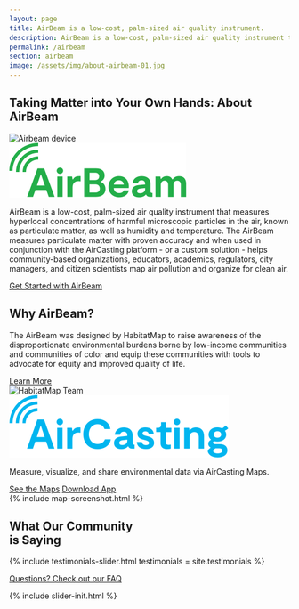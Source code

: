```yaml
---
layout: page
title: AirBeam is a low-cost, palm-sized air quality instrument.
description: AirBeam is a low-cost, palm-sized air quality instrument that measures hyper local concentrations of harmful microscopic particles in the air.
permalink: /airbeam
section: airbeam
image: /assets/img/about-airbeam-01.jpg
---
```


<section>
  <div class="panel panel--leading-text">
    <h1 class="heading heading--large u--gray-text">
      Taking Matter into Your Own Hands:
      <span class="u--accent-hm u--block">About AirBeam</span>
    </h1>
  </div>
  <div class="arc-background arc-background--right-teal-light arc-background--right-center">
    <div class="panel">
      <div class="split--50 split--padding-right">
        <img
          alt="Airbeam device"
          class="img img--alternate-medium lazyload"
          data-src="/assets/img/about-airbeam-01.jpg?nf_resize=fit&w=750"
          src="/assets/img/about-airbeam-01.jpg?nf_resize=fit&w=20"
        />
      </div>
      <div class="split--50 split--padding-left">
        <img
          class="logo logo--body"
          alt="Airbeam"
          src="/assets/img/svg/AirBeam-Logo-Body.svg"
        />
        <p class="p--body">
          AirBeam is a low-cost, palm-sized air quality instrument that measures hyperlocal concentrations of harmful microscopic particles in the air, known as particulate matter, as well as humidity and temperature. The AirBeam measures particulate matter with proven accuracy and when used in conjunction with the AirCasting platform - or a custom solution - helps community-based organizations, educators, academics, regulators, city managers, and citizen scientists map air pollution and organize for&nbsp;clean&nbsp;air.
        </p>
        <a href="/airbeam/buy-it-now" class="badge-link badge-link--hm">
          <span class="u--vertically-centered">Get Started with AirBeam</span>
        </a>
      </div>
    </div>
    <div class="panel">
      <div class="split--50 split--padding-right split--order-secondary">
        <h2 class="heading heading--medium u--gray-text">Why AirBeam?</h2>
        <p class="p--body">
          The AirBeam was designed by HabitatMap to raise awareness of the disproportionate environmental burdens borne by low-income communities and communities of color and equip these communities with tools to advocate for equity and improved quality of life.
        </p>
        <a href="/airbeam/how-it-works" class="button button--ac">Learn More</a>
      </div>
      <div class="split--50 split--padding-left u--align-right">
        <img
          alt="HabitatMap Team"
          class="img img--alternate-medium lazyload"
          data-src="/assets/img/about-airbeam-02.jpg?nf_resize=fit&w=750"
          src="/assets/img/about-airbeam-02.jpg?nf_resize=fit&w=20"
        />
      </div>
    </div>
  </div>
</section>

<section class="u--bg-teal-very-light">
  <div class="panel panel--align-center ac-intro">
    <div class="split--60">
      <img
        class="logo logo--body"
        alt="AirCasting"
        src="/assets/img/svg/AirCasting-Logo-Body.svg"
      />
      <p class="p--large u--gray-text">
        Measure, visualize, and share environmental data via AirCasting Maps.
      </p>
    </div>
    <div class="split--40 u--align-right">
      <a href="http://aircasting.habitatmap.org/map" class="button button--ac-on-light-teal ac-intro__button">See the Maps</a>
      <a href="https://play.google.com/store/apps/details?id=pl.llp.aircasting&hl=en" class="button button--ac-on-light-teal ac-intro__button">Download App</a>
    </div>
  </div>
  <div class="panel">
    {% include map-screenshot.html %}
  </div>
</section>

<section class="panel panel--testimonial u--bg-teal arc-background arc-background--right-opacity-15 arc-background--right-quote">
  <div class="split--40">
    <h2 class="heading heading--medium">
      What Our Community
      <br />
      is Saying
    </h2>
  </div>

{% include testimonials-slider.html testimonials = site.testimonials %}

  <a href="/airbeam/faq" class="badge-link badge-link--light-hm">
    <span class="u--vertically-centered">Questions? Check out our FAQ</span>
  </a>
</section>

{% include slider-init.html %}
